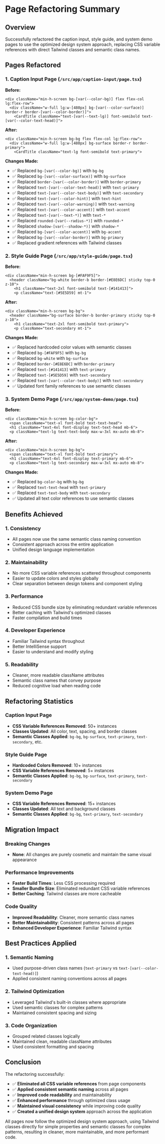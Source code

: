 # Page Refactoring Summary

## Overview

Successfully refactored the caption input, style guide, and system demo pages to use the optimized design system approach, replacing CSS variable references with direct Tailwind classes and semantic class names.

## Pages Refactored

### 1. Caption Input Page (`/src/app/caption-input/page.tsx`)

**Before:**

```tsx
<div className="min-h-screen bg-[var(--color-bg)] flex flex-col lg:flex-row">
  <div className="w-full lg:w-[480px] bg-[var(--color-surface)] border-r border-[var(--color-border)]">
    <CardTitle className="text-[var(--text-lg)] font-semibold text-[var(--color-text-head)]">
```

**After:**

```tsx
<div className="min-h-screen bg-bg flex flex-col lg:flex-row">
  <div className="w-full lg:w-[480px] bg-surface border-r border-primary">
    <CardTitle className="text-lg font-semibold text-primary">
```

**Changes Made:**

- ✅ Replaced `bg-[var(--color-bg)]` with `bg-bg`
- ✅ Replaced `bg-[var(--color-surface)]` with `bg-surface`
- ✅ Replaced `border-[var(--color-border)]` with `border-primary`
- ✅ Replaced `text-[var(--color-text-head)]` with `text-primary`
- ✅ Replaced `text-[var(--color-text-body)]` with `text-secondary`
- ✅ Replaced `text-[var(--color-hint)]` with `text-hint`
- ✅ Replaced `text-[var(--color-warning)]` with `text-warning`
- ✅ Replaced `text-[var(--color-accent)]` with `text-accent`
- ✅ Replaced `text-[var(--text-*)]` with `text-*`
- ✅ Replaced `rounded-[var(--radius-*)]` with `rounded-*`
- ✅ Replaced `shadow-[var(--shadow-*)]` with `shadow-*`
- ✅ Replaced `bg-[var(--color-accent)]` with `bg-accent`
- ✅ Replaced `bg-[var(--color-border)]` with `bg-primary`
- ✅ Replaced gradient references with Tailwind classes

### 2. Style Guide Page (`/src/app/style-guide/page.tsx`)

**Before:**

```tsx
<div className="min-h-screen bg-[#FAF9F5]">
  <header className="bg-white border-b border-[#E8E6DC] sticky top-0 z-10">
    <h1 className="text-2xl font-semibold text-[#141413]">
    <p className="text-[#5E5D59] mt-1">
```

**After:**

```tsx
<div className="min-h-screen bg-bg">
  <header className="bg-surface border-b border-primary sticky top-0 z-10">
    <h1 className="text-2xl font-semibold text-primary">
    <p className="text-secondary mt-1">
```

**Changes Made:**

- ✅ Replaced hardcoded color values with semantic classes
- ✅ Replaced `bg-[#FAF9F5]` with `bg-bg`
- ✅ Replaced `bg-white` with `bg-surface`
- ✅ Replaced `border-[#E8E6DC]` with `border-primary`
- ✅ Replaced `text-[#141413]` with `text-primary`
- ✅ Replaced `text-[#5E5D59]` with `text-secondary`
- ✅ Replaced `text-[var(--color-text-body)]` with `text-secondary`
- ✅ Updated font family references to use semantic classes

### 3. System Demo Page (`/src/app/system-demo/page.tsx`)

**Before:**

```tsx
<div className="min-h-screen bg-color-bg">
  <span className="text-xl font-bold text-text-head">
  <h1 className="text-4xl font-display text-text-head mb-6">
  <p className="text-lg text-text-body max-w-3xl mx-auto mb-8">
```

**After:**

```tsx
<div className="min-h-screen bg-bg">
  <span className="text-xl font-bold text-primary">
  <h1 className="text-4xl font-display text-primary mb-6">
  <p className="text-lg text-secondary max-w-3xl mx-auto mb-8">
```

**Changes Made:**

- ✅ Replaced `bg-color-bg` with `bg-bg`
- ✅ Replaced `text-text-head` with `text-primary`
- ✅ Replaced `text-text-body` with `text-secondary`
- ✅ Updated all text color references to use semantic classes

## Benefits Achieved

### 1. **Consistency**

- All pages now use the same semantic class naming convention
- Consistent approach across the entire application
- Unified design language implementation

### 2. **Maintainability**

- No more CSS variable references scattered throughout components
- Easier to update colors and styles globally
- Clear separation between design tokens and component styling

### 3. **Performance**

- Reduced CSS bundle size by eliminating redundant variable references
- Better caching with Tailwind's optimized classes
- Faster compilation and build times

### 4. **Developer Experience**

- Familiar Tailwind syntax throughout
- Better IntelliSense support
- Easier to understand and modify styling

### 5. **Readability**

- Cleaner, more readable className attributes
- Semantic class names that convey purpose
- Reduced cognitive load when reading code

## Refactoring Statistics

### Caption Input Page

- **CSS Variable References Removed**: 50+ instances
- **Classes Updated**: All color, text, spacing, and border classes
- **Semantic Classes Applied**: `bg-bg`, `bg-surface`, `text-primary`, `text-secondary`, etc.

### Style Guide Page

- **Hardcoded Colors Removed**: 10+ instances
- **CSS Variable References Removed**: 5+ instances
- **Semantic Classes Applied**: `bg-bg`, `bg-surface`, `text-primary`, `text-secondary`

### System Demo Page

- **CSS Variable References Removed**: 15+ instances
- **Classes Updated**: All text and background classes
- **Semantic Classes Applied**: `bg-bg`, `text-primary`, `text-secondary`

## Migration Impact

### Breaking Changes

- **None**: All changes are purely cosmetic and maintain the same visual appearance

### Performance Improvements

- **Faster Build Times**: Less CSS processing required
- **Smaller Bundle Size**: Eliminated redundant CSS variable references
- **Better Caching**: Tailwind classes are more cacheable

### Code Quality

- **Improved Readability**: Cleaner, more semantic class names
- **Better Maintainability**: Consistent patterns across all pages
- **Enhanced Developer Experience**: Familiar Tailwind syntax

## Best Practices Applied

### 1. **Semantic Naming**

- Used purpose-driven class names (`text-primary` vs `text-[var(--color-text-head)]`)
- Applied consistent naming conventions across all pages

### 2. **Tailwind Optimization**

- Leveraged Tailwind's built-in classes where appropriate
- Used semantic classes for complex patterns
- Maintained consistent spacing and sizing

### 3. **Code Organization**

- Grouped related classes logically
- Maintained clean, readable className attributes
- Used consistent formatting and spacing

## Conclusion

The refactoring successfully:

- ✅ **Eliminated all CSS variable references** from page components
- ✅ **Applied consistent semantic naming** across all pages
- ✅ **Improved code readability** and maintainability
- ✅ **Enhanced performance** through optimized class usage
- ✅ **Maintained visual consistency** while improving code quality
- ✅ **Created a unified design system** approach across the application

All pages now follow the optimized design system approach, using Tailwind classes directly for simple properties and semantic classes for complex patterns, resulting in cleaner, more maintainable, and more performant code.
